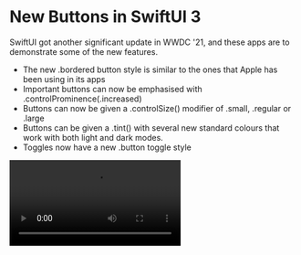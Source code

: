 #  New Buttons in SwiftUI 3 

SwiftUI got another significant update in WWDC '21, and these apps are to demonstrate some of the new features. 

* The new .bordered button style is similar to the ones that Apple has been using in its apps
* Important buttons can now be emphasised with .controlProminence(.increased)
* Buttons can now be given a .controlSize() modifier of .small, .regular or .large
* Buttons can be given a .tint() with several new standard colours that work with both light and dark modes.
* Toggles now have a new .button toggle style

![](NewButtons.mp4)




